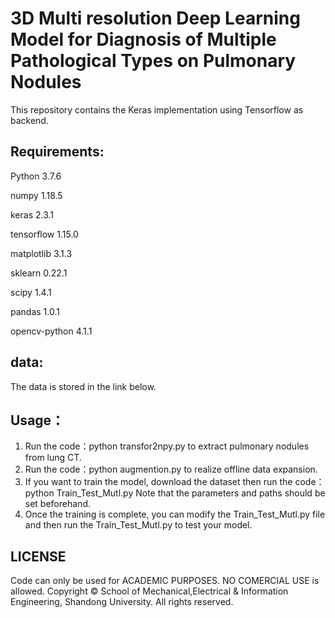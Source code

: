 # 3D Multi resolution Deep Learning Model for Diagnosis of Multiple Pathological Types on Pulmonary Nodules

This repository contains the Keras implementation using Tensorflow as backend.

## Requirements:

Python 3.7.6

numpy 1.18.5

keras 2.3.1

tensorflow 1.15.0

matplotlib 3.1.3

sklearn 0.22.1

scipy 1.4.1

pandas 1.0.1

opencv-python 4.1.1

## data:

The data is stored in the link below.

## Usage：

1. Run the code：python transfor2npy.py to extract pulmonary nodules from lung CT.
2. Run the code：python augmention.py to realize offline data expansion.
3. If you want to train the model, download the dataset then run the code：python Train_Test_Mutl.py Note that the parameters and paths     should be set beforehand.
4. Once the training is complete, you can modify the Train_Test_Mutl.py file and then run the Train_Test_Mutl.py to test your model.

## LICENSE

Code can only be used for ACADEMIC PURPOSES. NO COMERCIAL USE is allowed. Copyright © School of Mechanical,Electrical & Information Engineering, Shandong University. All rights reserved.

